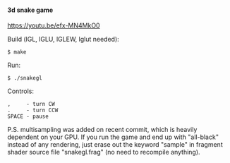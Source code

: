 #### 3d snake game

https://youtu.be/efx-MN4MkO0

Build (lGL, lGLU, lGLEW, lglut needed):

`$ make`

Run:

`$ ./snakegl`

Controls:
```
,     - turn CW
.     - turn CCW
SPACE - pause
```

P.S. multisampling was added on recent commit, which is heavily dependent on your GPU. If you run the game and end up with "all-black" instead of any rendering, just erase out the keyword "sample" in fragment shader source file "snakegl.frag" (no need to recompile anything).
